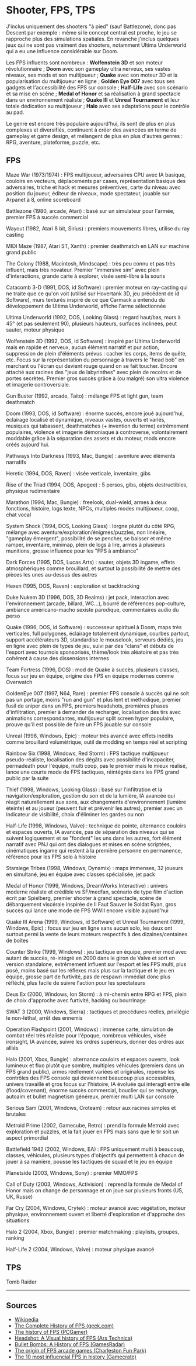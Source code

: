# Shooter, FPS, TPS

J'inclus uniquement des shooters "à pied" (sauf Battlezone), donc pas Descent par exemple : même si le concept central est proche, le jeu se rapproche plus des simulations spatiales. En revanche j'inclus quelques jeux qui ne sont pas vraiment des shooters, notamment Ultima Underworld qui a eu une influence considérable sur Doom.

Les FPS influents sont nombreux : **Wolfenstein 3D** et son moteur révolutionnaire ; **Doom** avec son gameplay ultra nerveux, ses vastes niveaux, ses mods et son multijoueur ; **Quake** avec son moteur 3D et la popularisation du multijoueur en ligne ; **Golden Eye 007** avec tous ses gadgets et l'accessibilité des FPS sur console ; **Half-Life** avec son scénario et sa mise en scène ; **Medal of Honor** et sa réalisation à grand spectacle dans un environnement réaliste ; **Quake III** et **Unreal Tournament** et leur totale dédication au multijoueur ; **Halo** avec ses adaptations pour le contrôle au pad.

Le genre est encore très populaire aujourd'hui, ils sont de plus en plus complexes et diversifiés, continuent à créer des avancées en terme de gameplay et game design, et mélangent de plus en plus d'autres genres : RPG, aventure, plateforme, puzzle, etc.

## FPS

Maze War (1973/1974) : FPS multijoueur, adversaires CPU avec IA basique, couloirs en vecteurs, déplacements par cases, représentation basique des adversaires, triche et hack et mesures préventives, carte du niveau avec position du joueur, éditeur de niveaux, mode spectateur, jouable sur Arpanet à 8, online scoreboard

Battlezone (1980, arcade, Atari) : basé sur un simulateur pour l'armée, premier FPS à succès commercial

Wayout (1982, Atari 8 bit, Sirius) : premiers mouvements libres, utilise du ray casting

MIDI Maze (1987, Atari ST, Xanth) : premier deathmatch en LAN sur machine grand public

The Colony (1988, Macintosh, Mindscape) : très peu connu et pas très influent, mais très novateur. Premier "immersive sim" avec plein d'interactions, grande carte à explorer, visée semi-libre à la souris

Catacomb 3-D (1991, DOS, id Software) : premier moteur en ray-casting qui ne traite que ce qu'on voit (utilisé sur Hovertank 3D, jeu précédent de id Software), murs texturés inspiré de ce que Carmack a entendu du développement de Ultima Underworld, affiche l'arme sélectionnée

Ultima Underworld (1992, DOS, Looking Glass) : regard haut/bas, murs à 45° (et pas seulement 90), plusieurs hauteurs, surfaces inclinées, peut sauter, moteur physique

Wolfenstein 3D (1992, DOS, id Software) : inspiré par Ultima Underworld mais en rapide et nerveux, aucun élément narratif et pur action, suppression de plein d'éléments prévus : cacher les corps, items de quête, etc. Focus sur la représentation du personnage à travers le "head bob" en marchant ou l'écran qui devient rouge quand on se fait toucher. Encore attaché aux racines des "jeux de labyrinthes" avec plein de recoins et de portes secrètes. Premier gros succès grâce à (ou malgré) son ultra violence et imagerie controversiale.

Gun Buster (1992, arcade, Taito) : mélange FPS et light gun, team deathmatch

Doom (1993, DOS, id Software) : énorme succès, encore joué aujourd'hui, éclairage localisé et dynamique, niveaux vastes, ouverts et variés, musiques qui tabassent, deathmatches (+ invention du terme) extrêmement populaires, violence et imagerie démoniaque à controverse, volontairement moddable grâce à la séparation des assets et du moteur, mods encore créés aujourd'hui.

Pathways Into Darkness (1993, Mac, Bungie) : aventure avec éléments narratifs

Heretic (1994, DOS, Raven) : visée verticale, inventaire, gibs

Rise of the Triad (1994, DOS, Apogee) : 5 persos, gibs, objets destructibles, physique rudimentaire

Marathon (1994, Mac, Bungie) : freelook, dual-wield, armes à deux fonctions, histoire, logs texte, NPCs, multiples modes multijoueur, coop, chat vocal

System Shock (1994, DOS, Looking Glass) : lorgne plutôt du côté RPG, mélange avec aventure/exploration/énigmes/puzzles, non linéaire, "gameplay émergent", possibilité de se pencher, se baisser et même ramper, inventaire, minimap, plein de logs à lire, armes à plusieurs munitions, grosse influence pour les "FPS à ambiance"

Dark Forces (1995, DOS, Lucas Arts) : sauter, objets 3D ingame, effets atmosphériques comme brouillard, et surtout la possibilité de mettre des pièces les unes au-dessus des autres

Hexen (1995, DOS, Raven) : exploration et backtracking

Duke Nukem 3D (1996, DOS, 3D Realms) : jet pack, interaction avec l'environnement (arcade, billard, WC...), bourré de références pop-culture, ambiance américano-macho sexiste parodique, commentaires audio du perso

Quake (1996, DOS, id Software) : successeur spirituel à Doom, maps très verticales, full polygones, éclairage totalement dynamique, courbes partout, support accélérateurs 3D, standardise le mouselook, serveurs dédiés, jeu en ligne avec plein de types de jeu, suivi par des "clans" et débuts de l'esport avec tournois sponsorisés, thème/look très aléatoire et pas très cohérent à cause des dissensions internes

Team Fortress (1996, DOS) : mod de Quake à succès, plusieurs classes, focus sur jeu en équipe, origine des FPS en équipe modernes comme Overwatch

GoldenEye 007 (1997, N64, Rare) : premier FPS console à succès qui ne soit pas un portage, moins "run and gun" et plus lent et méthodique, premier fusil de sniper dans un FPS, premiers headshots, premières phases d'infiltration, premier à demander de recharger, localisation des tirs avec animations correspondantes, multijoueur split screen hyper populaire, prouve qu'il est possible de faire un FPS jouable sur console

Unreal (1998, Windows, Epic) : moteur très avancé avec effets inédits comme brouillard volumétrique, outil de modding en temps réel et scripting

Rainbow Six (1998, Windows, Red Storm) : FPS tactique multijoueur pseudo-réaliste, localisation des dégâts avec possibilité d'incapaciter, permadeath pour l'équipe, multi coop, pas le premier mais le mieux réalisé, lance une courte mode de FPS tactiques, réintégrés dans les FPS grand public par la suite

Thief (1998, Windows, Looking Glass) : basé sur l'infiltration et la navigation/exploration, gestion du son et de la lumière, IA avancée qui réagit naturellement aux sons, aux changements d'environnement (lumière éteinte) et au joueur (peuvent fuir et prévenir les autres), premier avec un indicateur de visibilité, choix d'éliminer les gardes ou non

Half-Life (1998, Windows, Valve) : technique de pointe, alternance couloirs et espaces ouverts, IA avancée, pas de séparation des niveaux qui se suivent logiquement et se "fondent" les uns dans les autres, fort élément narratif avec PNJ qui ont des dialogues et mises en scène scriptées, cinématiques ingame qui restent à la première personne en permanence, référence pour les FPS solo à histoire

Starsiege Tribes (1998, Windows, Dynamix) : maps immenses, 32 joueurs en simultané, jeu en équipe avec classes spécialisée, jet pack

Medal of Honor (1999, Windows, DreamWorks Interactive) : univers moderne réaliste et crédible vs SF/medfan, scénario de type film d'action écrit par Spielberg, premier shooter à grand spectacle, scène de débarquement viscérale inspirée de Il Faut Sauver le Soldat Ryan, gros succès qui lance une mode de FPS WWII encore visible aujourd'hui

Quake III Arena (1999, Windows, id Software) et Unreal Tournament (1999, Windows, Epic) : focus sur jeu en ligne sans aucun solo, les deux ont surtout permi la vente de leurs moteurs respectifs à des dizaines/centaines de boîtes

Counter Strike (1999, Windows) : jeu tactique en équipe, premier mod avec autant de succès, ré-intégré en 2000 dans le giron de Valve et sort en version standalone, extrêmement influent sur l'esport et les FPS multi, plus posé, moins basé sur les réflexes mais plus sur la tactique et le jeu en équipe, grosse part de furtivité, pas de respawn immédiat donc plus réfléchi, plus facile de suivre l'action pour les spectateurs

Deus Ex (2000, Windows, Ion Storm) : à mi-chemin entre RPG et FPS, plein de choix d'approche avec furtivité, hacking ou bourrinage

SWAT 3 (2000, Windows, Sierra) : tactiques et procédures réelles, privilégie le non-léthal, arrêt des ennemis

Operation Flashpoint (2001, Windows) : immense carte, simulation de combat réel très réaliste pour l'époque, nombreux véhicules, visée ironsight, IA avancée, suivre les ordres supérieurs, donner des ordres aux alliés

Halo (2001, Xbox, Bungie) : alternance couloirs et espaces ouverts, look lumineux et fluo plutôt que sombre, multiples véhicules (premiers dans un FPS grand public), armes réellement variées et originales, repense les contrôles des FPS console qui deviennent beaucoup plus accessibles, univers travaillé et gros focus sur l'histoire, IA évoluée qui interagit entre elle (flood/covenant), énorme succès commercial, bouclier qui se recharge, autoaim et bullet magnetism généreux, premier multi LAN sur console

Serious Sam (2001, Windows, Croteam) : retour aux racines simples et brutales

Metroid Prime (2002, Gamecube, Retro) : prend la formule Metroid avec exploration et puzzles, et la fait jouer en FPS mais sans que le tir soit un aspect primordial

Battlefield 1942 (2002, Windows, EA) : FPS uniquement multi à beaucoup, classes, véhicules, plusieurs types d'objectifs qui permettent à chacun de jouer à sa manière, pousse les tactiques de squad et le jeu en équipe

Planetside (2003, Windows, Sony) : premier MMO/FPS

Call of Duty (2003, Windows, Activision) : reprend la formule de Medal of Honor mais on change de personnage et on joue sur plusieurs fronts (US, UK, Russe)

Far Cry (2004, Windows, Crytek) : moteur avancé avec végétation, moteur physique, environnement ouvert et liberté d'exploration et d'approche des situations

Halo 2 (2004, Xbox, Bungie) : premier matchmaking : playlists, groupes, ranking

Half-Life 2 (2004, Windows, Valve) : moteur physique avancé

## TPS

Tomb Raider

---

## Sources

- [Wikipedia](https://en.wikipedia.org/wiki/First-person_shooter)
- [The Complete History of FPS (geek.com)](https://www.geek.com/games/the-complete-history-of-first-person-shooters-1713135/)
- [The history of FPS (PCGamer)](https://www.pcgamer.com/the-history-of-the-first-person-shooter/)
- [Headshot: A Visual history of FPS (Ars Technica)](https://arstechnica.com/gaming/2016/02/headshot-a-visual-history-of-first-person-shooters/)
- [Bullet Bombs: A History of FPS (GamesRadar)](https://www.gamesradar.com/bullets-bombs-history-first-person-shooters/)
- [The origin of FPS arcade games (Charleston Fun Park)](https://charlestonfunpark.com/the-origin-of-first-person-shooter-arcade-games/)
- [The 10 most influencial FPS in history (Gamecrate)](https://www.gamecrate.com/10-most-influential-games-fps-history/17217)
